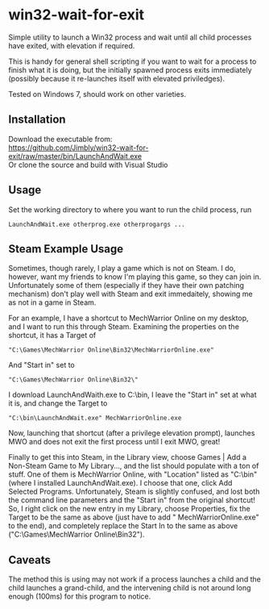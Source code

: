 win32-wait-for-exit
===================

Simple utility to launch a Win32 process and wait until all child processes have exited, with elevation if required.

This is handy for general shell scripting if you want to wait for a process to finish what it is doing, but the initially
spawned process exits immediately (possibly because it re-launches itself with elevated priviledges).

Tested on Windows 7, should work on other varieties.

Installation
------------
Download the executable from:  
https://github.com/Jimbly/win32-wait-for-exit/raw/master/bin/LaunchAndWait.exe  
Or clone the source and build with Visual Studio

Usage
-----
Set the working directory to where you want to run the child process, run
```
LaunchAndWait.exe otherprog.exe otherprogargs ...
```

Steam Example Usage
-------------------
Sometimes, though rarely, I play a game which is not on Steam.  I do, however, want my friends to know
I'm playing this game, so they can join in.  Unfortunately some of them (especially if they have their
own patching mechanism) don't play well with Steam and exit immedaitely, showing me as not in a game in
Steam.

For an example, I have a shortcut to MechWarrior Online on my desktop, and I want to run this through
Steam.  Examining the properties on the shortcut, it has a Target of
```
"C:\Games\MechWarrior Online\Bin32\MechWarriorOnline.exe"
```
And "Start in" set to
```
"C:\Games\MechWarrior Online\Bin32\"
```
I download LaunchAndWaith.exe to C:\bin, I leave the "Start in" set at what it is, and change the Target to 
```
"C:\bin\LaunchAndWait.exe" MechWarriorOnline.exe
```
Now, launching that shortcut (after a privilege elevation prompt), launches MWO and does not exit the first
process until I exit MWO, great!

Finally to get this into Steam, in the Library view, choose Games | Add a Non-Steam Game to My Library...,
and the list should populate with a ton of stuff.  One of them is MechWarrior Online, with "Location"
listed as "C:\bin" (where I installed LaunchAndWait.exe).  I choose that one, click Add Selected Programs.
Unfortunately, Steam is slightly confused, and lost both the command line parameters and the "Start in"
from the original shortcut!  So, I right click on the new entry in my Library, choose Properties, fix the
Target to be the same as above (just have to add " MechWarriorOnline.exe" to the end), and completely
replace the Start In to the same as above ("C:\Games\MechWarrior Online\Bin32\").


Caveats
-------
The method this is using may not work if a process launches a child and the child launches a grand-child, and the
intervening child is not around long enough (100ms) for this program to notice.
